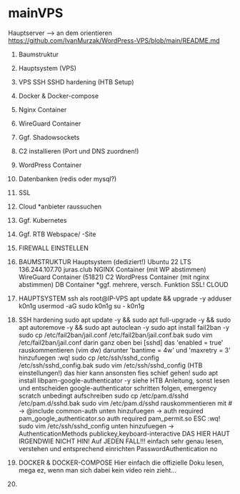 # mainVPS
Hauptserver
--> an dem orientieren https://github.com/IvanMurzak/WordPress-VPS/blob/main/README.md

1. Baumstruktur
2. Hauptsystem (VPS)
3. VPS SSH SSHD hardening (HTB Setup)
4. Docker & Docker-compose
5. Nginx Container
6. WireGuard Container
7. Ggf. Shadowsockets
8. C2 installieren (Port und DNS zuordnen!)
9. WordPress Container
10. Datenbanken (redis oder mysql?)
11. SSL
12. Cloud *anbieter raussuchen
13. Ggf. Kubernetes
14. Ggf. RTB Webspace/ -Site
15. FIREWALL EINSTELLEN


1. BAUMSTRUKTUR
   Hauptsystem (dediziert!)
     Ubuntu 22 LTS
     136.244.107.70
     juras.club
       NGINX Container (mit WP abstimmen)
       WireGuard Container (51821)
       C2
       WordPress Container (mit nginx abstimmen)
       DB Container *ggf. mehrere, versch. Funktion
       SSL!
       CLOUD

2. HAUPTSYSTEM
   ssh als root@IP-VPS
   apt update && upgrade -y
   adduser k0n1g
   usermod -aG sudo k0n1g
   su - k0n1g
3. SSH hardening
   sudo apt update -y && sudo apt full-upgrade -y && sudo apt autoremove -y && sudo apt autoclean -y
   sudo apt install fail2ban -y
   sudo cp /etc/fail2ban/jail.conf /etc/fail2ban/jail.conf.bak
   sudo vim /etc/fail2ban/jail.conf
      darin ganz oben bei [sshd] das 'enabled = true' rauskommentieren (vim dw)
      darunter 'bantime = 4w' und 'maxretry = 3' hinzufuegen
      :wq!
   sudo cp /etc/ssh/sshd_config /etc/ssh/sshd_config.bak
   sudo vim /etc/ssh/sshd_config (HTB einstellungen!)
      das hier kann ansonsten fies schief gehen!
   sudo apt install libpam-google-authenticator -y
      siehe HTB Anleitung, sonst lesen und entscheiden
   google-authenticator
      schritten folgen, emergency scratch unbedingt aufschreiben
   sudo cp /etc/pam.d/sshd /etc/pam.d/sshd.bak
   sudo vim /etc/pam.d/sshd
      rauskommentieren mit # -> @include common-auth
      unten hinzufuegen ->
         auth required pam_google_authenticator.so
         auth required pam_permit.so
         ESC :wq!
   sudo vim /etc/ssh/sshd_config
      unten hinzufuegen ->
         AuthenticationMethods publickey,keyboard-interactive
            DAS HIER HAUT IRGENDWIE NICHT HIN!
               Auf JEDEN FALL!!! einfach sehr genau lesen, verstehen und entsprechend einrichten
         PasswordAuthentication no
4. DOCKER & DOCKER-COMPOSE
   Hier einfach die offizielle Doku lesen, mega ez, wenn man sich dabei kein video rein zieht...
5.

